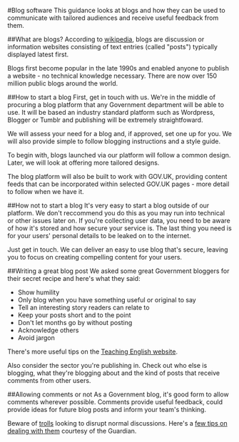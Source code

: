 #Blog software
This guidance looks at blogs and how they can be used to communicate with tailored audiences and receive useful feedback from them.

##What are blogs?
According to [wikipedia](http://en.wikipedia.org/wiki/Blog), blogs are discussion or information websites consisting of text entries (called "posts") typically displayed latest first.

Blogs first become popular in the late 1990s and enabled anyone to publish a website - no technical knowledge necessary. There are now over 150 million public blogs around the world.

##How to start a blog
First, get in touch with us. We're in the middle of procuring a blog platform that any Government department will be able to use. It will be based an industry standard platform such as Wordpress, Blogger or Tumblr and publishing will be extremely straightfoward.

We will assess your need for a blog and, if approved, set one up for you. We will also provide simple to follow blogging instructions and a style guide.

To begin with, blogs launched via our platform will follow a common design. Later, we will look at offering more tailored designs.

The blog platform will also be built to work with GOV.UK, providing content feeds that can be incorporated within selected GOV.UK pages - more detail to follow when we have it.

##How not to start a blog
It's very easy to start a blog outside of our platform. We don't reccommend you do this as you may run into technical or other issues later on. If you're collecting user data, you need to be aware of how it's stored and how secure your service is. The last thing you need is for your users' personal details to be leaked on to the internet.

Just get in touch. We can deliver an easy to use blog that's secure, leaving you to focus on creating compelling content for your users.

##Writing a great blog post
We asked some great Government bloggers for their secret recipe and here's what they said:

* Show humility
* Only blog when you have something useful or original to say
* Tell an interesting story readers can relate to
* Keep your posts short and to the point
* Don't let months go by without posting
* Acknowledge others
* Avoid jargon

There's more useful tips on the [Teaching English website](http://www.teachingenglish.org.uk/help/how-to-write-a-good-blog).

Also consider the sector you're publishing in. Check out who else is blogging, what they're blogging about and the kind of posts that receive comments from other users.

##Allowing comments or not
As a Government blog, it's good form to allow comments wherever possible. Comments provide useful feedback, could provide ideas for future blog posts and inform your team's thinking.

Beware of [trolls](http://en.wikipedia.org/wiki/Troll_(Internet)) looking to disrupt normal discussions. Here's a [few tips on dealing with them](http://www.guardian.co.uk/media/2012/jun/12/how-to-deal-with-trolls) courtesy of the Guardian.



